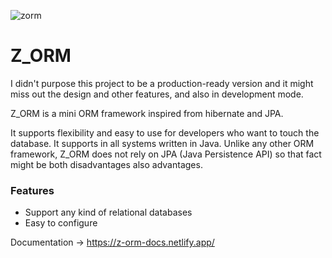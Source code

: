 ![zorm](https://user-images.githubusercontent.com/84829442/231095684-5613cea7-47de-4a13-b7d1-4a6e58ed0e03.png)

# Z_ORM

I didn't purpose this project to be a production-ready version and it might miss out the design and other features, and also in development mode.

Z_ORM is a mini ORM framework inspired from hibernate and JPA.

It supports flexibility and easy to use for developers who want to touch the database. It supports in all systems written in Java. Unlike any other ORM framework, Z_ORM does not rely on JPA (Java Persistence API) so that fact might be both disadvantages also advantages.

### Features
<ul>
  <li>Support any kind of relational databases</li>
  <li>Easy to configure</li>
</ul>

Documentation -> https://z-orm-docs.netlify.app/
